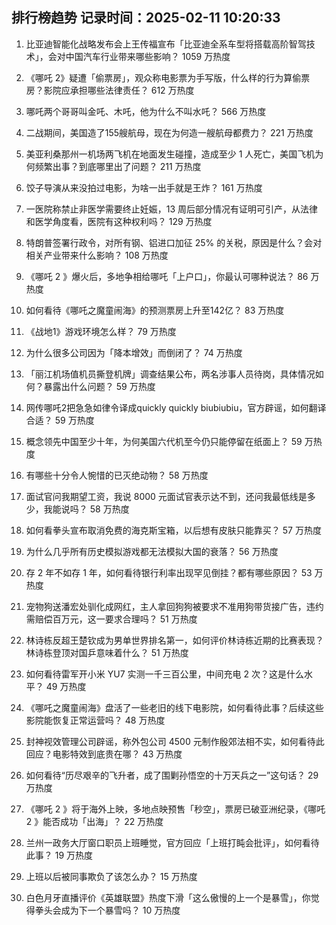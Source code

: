 
## 排行榜趋势 记录时间：2025-02-11 10:20:33
  
  1. 比亚迪智能化战略发布会上王传福宣布「比亚迪全系车型将搭载高阶智驾技术」，会对中国汽车行业带来哪些影响？ 1059 万热度
    
  2. 《哪吒 2》疑遭「偷票房」，观众称电影票为手写版，什么样的行为算偷票房？影院应承担哪些法律责任？ 612 万热度
    
  3. 哪吒两个哥哥叫金吒、木吒，他为什么不叫水吒？ 566 万热度
    
  4. 二战期间，美国造了155艘航母，现在为何造一艘航母都费力？ 221 万热度
    
  5. 美亚利桑那州一机场两飞机在地面发生碰撞，造成至少 1 人死亡，美国飞机为何频繁出事？到底哪里出了问题？ 211 万热度
    
  6. 饺子导演从来没拍过电影，为啥一出手就是王炸？ 161 万热度
    
  7. 一医院称禁止非医学需要终止妊娠，13 周后部分情况有证明可引产，从法律和医学角度看，医院有这种权利吗？ 129 万热度
    
  8. 特朗普签署行政令，对所有钢、铝进口加征 25% 的关税，原因是什么？会对相关产业带来什么影响？ 108 万热度
    
  9. 《哪吒 2 》爆火后，多地争相给哪吒「上户口」，你最认可哪种说法？ 86 万热度
    
  10. 如何看待《哪吒之魔童闹海》的预测票房上升至142亿？ 83 万热度
    
  11. 《战地1》游戏环境怎么样？ 79 万热度
    
  12. 为什么很多公司因为「降本增效」而倒闭了？ 74 万热度
    
  13. 「丽江机场值机员撕登机牌」调查结果公布，两名涉事人员待岗，具体情况如何？暴露出什么问题？ 59 万热度
    
  14. 网传哪吒2把急急如律令译成quickly quickly biubiubiu，官方辟谣，如何翻译合适？ 59 万热度
    
  15. 概念领先中国至少十年，为何美国六代机至今仍只能停留在纸面上？ 59 万热度
    
  16. 有哪些十分令人惋惜的已灭绝动物？ 58 万热度
    
  17. 面试官问我期望工资，我说 8000 元面试官表示达不到，还问我最低线是多少，我能说吗？ 58 万热度
    
  18. 如何看拳头宣布取消免费的海克斯宝箱，以后想有皮肤只能靠买？ 57 万热度
    
  19. 为什么几乎所有历史模拟游戏都无法模拟大国的衰落？ 56 万热度
    
  20. 存 2 年不如存 1 年，如何看待银行利率出现罕见倒挂？都有哪些原因？ 53 万热度
    
  21. 宠物狗送潘宏处驯化成网红，主人拿回狗狗被要求不准用狗带货接广告，违约需赔偿百万元，这一要求合理吗？ 51 万热度
    
  22. 林诗栋反超王楚钦成为男单世界排名第一，如何评价林诗栋近期的比赛表现？林诗栋登顶对国乒意味着什么？ 51 万热度
    
  23. 如何看待雷军开小米 YU7 实测一千三百公里，中间充电 2 次？这是什么水平？ 49 万热度
    
  24. 《哪吒之魔童闹海》盘活了一些老旧的线下电影院，如何看待此事？后续这些影院能恢复正常运营吗？ 48 万热度
    
  25. 封神视效管理公司辟谣，称外包公司 4500 元制作殷郊法相不实，如何看待此回应？电影特效到底贵在哪？ 43 万热度
    
  26. 如何看待“历尽艰辛的飞升者，成了围剿孙悟空的十万天兵之一”这句话？ 29 万热度
    
  27. 《哪吒 2 》将于海外上映，多地点映预售「秒空」，票房已破亚洲纪录，《哪吒 2 》能否成功「出海」？ 22 万热度
    
  28. 兰州一政务大厅窗口职员上班睡觉，官方回应「上班打盹会批评」，如何看待此事？ 19 万热度
    
  29. 上班以后被同事欺负了该怎么办？ 15 万热度
    
  30. 白色月牙直播评价《英雄联盟》热度下滑「这么傲慢的上一个是暴雪」，你觉得拳头会成为下一个暴雪吗？ 10 万热度
    